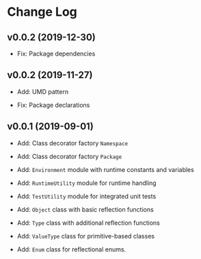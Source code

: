 Change Log
==========

v0.0.2 (2019-12-30)
-------------------

* Fix: Package dependencies

v0.0.2 (2019-11-27)
-------------------

* Add: UMD pattern

* Fix: Package declarations

v0.0.1 (2019-09-01)
-------------------

* Add: Class decorator factory `Namespace`

* Add: Class decorator factory `Package`

* Add: `Environment` module with runtime constants and variables

* Add: `RuntimeUtility` module for runtime handling

* Add: `TestUtility` module for integrated unit tests

* Add: `Object` class with basic reflection functions

* Add: `Type` class with additional reflection functions

* Add: `ValueType` class for primitive-based classes

* Add: `Enum` class for reflectional enums.
